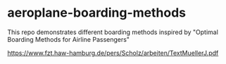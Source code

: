 # aeroplane-boarding-methods

This repo demonstrates different boarding methods inspired by "Optimal Boarding Methods for Airline Passengers"

https://www.fzt.haw-hamburg.de/pers/Scholz/arbeiten/TextMuellerJ.pdf
